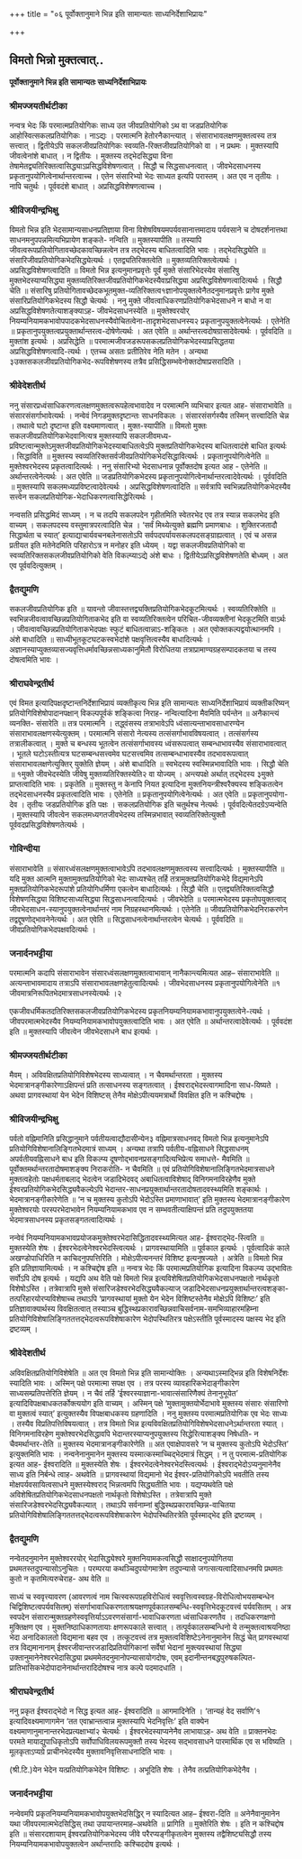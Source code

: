 +++
title = "०६ पूर्वोक्तानुमाने भिन्न इति सामान्यतः साध्यनिर्देशाभिप्रायः"

+++


## विमतो भिन्नो मुक्तत्वात्..

**पूर्वोक्तानुमाने भिन्न इति सामान्यतः साध्यनिर्देशाभिप्रायः**

### **श्रीमज्जयतीर्थटीका**

नन्वत्र भेदः किं परमात्मप्रतियोगिकः साध्य उत जीवप्रतियोगिको ऽथ वा जडप्रतियोगिक आहोस्वित्सकलप्रतियोगिकः । नाऽद्यः । परमात्मनि हेतोरनैकान्त्यात् । संसाराभावलक्षणमुक्तत्वस्य तत्र सत्त्वात् । द्वितीयेऽपि सकलजीवप्रतियोगिकः स्वव्यति-रिक्तजीवप्रतियोगिको वा । न प्रथमः । मुक्तस्यापि जीवत्वेनांशे बाधात् । न द्वितीयः । मुक्तस्य तद्भेदसिद्ध्या विना तेषामेतद्व्यतिरिक्तत्वासिद्ध्याऽप्रसिद्धविशेषणत्वात् । सिद्धौ च सिद्धसाधनत्वात् । जीवभेदसाधनस्य प्रकृतानुपयोगित्वेनार्थान्तरत्वाच्च । एतेन संसारिभ्यो भेदः साध्यत इत्यपि परास्तम् । अत एव न तृतीयः । नापि चतुर्थः । पूर्ववदंशे बाधात् । अप्रसिद्धविशेषणत्वाच्च ।

### **श्रीविजयीन्द्रभिक्षु**

विमतो भिन्न इति भेदसामान्यसाधनप्रतिज्ञाया विना विशेषविषयमपर्यवसानात्तमादाय पर्यवसाने च दोषदर्शनात्तथा साधनमनुपपन्नमित्यभिप्रायेण शङ्कते- नन्विति ॥ मुक्तस्यापीति ॥ तस्यापि जीवत्वरूपप्रतियोगितावच्छेदकावच्छिन्नत्वेन तत्र तद्भेदस्य बाधितत्वादिति भावः । तद्भेदसिद्ध्येति ॥ संसारिजीवप्रतियोगिकभेदसिद्ध्येत्यर्थः । एतद्व्यतिरिक्तत्वेति ॥ मुक्तव्यतिरिक्तत्वेत्यर्थः । अप्रसिद्धविशेषणत्वादिति ॥ विमतो भिन्न इत्यनुमानप्रवृत्तेः पूर्वं मुक्ते संसारिभेदस्येव संसारिषु मुक्तभेदस्याप्यसिद्ध्या मुक्तव्यतिरिक्तजीवप्रतियोगिकभेदस्यैवाप्रसिद्ध्या अप्रसिद्धविशेषणत्वादित्यर्थः । सिद्धौ चेति ॥ संसारिषु प्रतियोगितावच्छेदकभूतमुक्त-व्यतिरिक्तत्व१ज्ञानोपयुक्तत्वेनैतदनुमानप्रवृत्तेः प्रागेव मुक्ते संसारिप्रतियोगिकभेदस्य सिद्धौ चेत्यर्थः । ननु मुक्ते जीवत्वाधिकरणप्रतियोगिकभेदसाधने न बाधो न वा अप्रसिद्धविशेषणतेत्याशङ्क्याऽह- जीवभेदसाधनस्येति ॥ मुक्तेश्वरयोर् नियम्यनियामकभावोपपादकभेदसाधनस्यैवोचितत्वेना-तादृशभेदसाधनस्य२ प्रकृतानुपयुक्तत्वेनेत्यर्थः । एतेनेति ॥ प्रकृतानुपयुक्तत्वप्रयुक्तार्थान्तरत्व-दोषेणेत्यर्थः । अत एवेति ॥ अर्थान्तरत्वदोषग्रासादेवेत्यर्थः । पूर्ववदिति ॥ मुक्तांश इत्यर्थः । अप्रसिद्धेति ॥ परमात्मजीवजडरूपसकलप्रतियोगिकभेदस्याप्रसिद्धतया अप्रसिद्धविशेषणत्वादि-त्यर्थः । एतच्च असतः प्रतीतिरेव नेति मतेन । अन्यथा ३उक्तसकलजीवप्रतियोगिकभेद-रूपविशेषणस्य तत्रैव प्रसिद्धिसम्भवेनोक्तदोषाप्रसरादिति ।

### **श्रीवेदेशतीर्थ**

ननु संसारप्रध्वंसाधिकरणत्वलक्षणमुक्तत्वरूपहेत्वभावादेव न परमात्मनि व्यभिचार इत्यत आह- संसाराभावेति ॥ संसारसंसर्गाभावेत्यर्थः । नन्वेवं निगडमुक्तदृष्टान्तः साधनविकलः । संसारसंसर्गस्यैव तस्मिन् सत्त्वादिति चेन्न । तथात्वे घटो दृष्टान्त इति वक्ष्यमाणत्वात् । मुक्त-स्यापीति ॥ विमतो मुक्तः सकलजीवप्रतियोगिकभेदवानित्यत्र मुक्तस्यापि सकलजीवमध्य-प्रविष्टत्वान्मुक्तेऽमुक्तजीवप्रतियोगिकभेदस्याबाधितत्वेऽपि मुक्तप्रतियोगिकभेदस्य बाधितत्वादंशे बाधित इत्यर्थः । सिद्धाविति ॥ मुक्तस्य स्वव्यतिरिक्तसर्वजीवप्रतियोगिकभेदसिद्धावित्यर्थः । प्रकृतानुपयोगित्वेनेति ॥ मुक्तेश्वरभेदस्य प्रकृतत्वादित्यर्थः । ननु संसारिभ्यो भेदसाधनान्न पूर्वोक्तदोष इत्यत आह - एतेनेति ॥ अर्थान्तरत्वेनेत्यर्थः । अत एवेति ॥ जडप्रतियोगिकभेदस्य प्रकृतानुपयोगित्वेनार्थान्तरत्वादेवेत्यर्थः । पूर्ववदिति ॥ मुक्तस्यापि सकलमध्यप्रविष्टत्वादेवेत्यर्थः । अप्रसिद्धविशेषणत्वादिति ॥ सर्वत्रापि स्वभिन्नप्रतियोगिकभेदस्यैव सत्त्वेन सकलप्रतियोगिक-भेदाधिकरणत्वासिद्धेरित्यर्थः ।

नन्वसति प्रसिद्धमिदं साध्यम् । न च तदपि सकलपदेन गृहीतमिति स्वेतरभेद एव तत्र स्यान्न सकलभेद इति वाच्यम् । सकलपदस्य वस्तुमात्रपरत्वादिति चेन्न । ‘सर्वं मिथ्येत्युक्ते ब्रह्मणि प्रमाणबाधः । शुक्तिरजतादौ सिद्धार्थता च स्यात्’ इत्याद्याचार्यवचनबलेनासतोऽपि सर्वपदपर्यायसकलपदसङ्ग्राह्यत्वात् । एवं च असन्न प्रतीयत इति मतेनेदमिति परिहारोऽत्र न मनोहर इति ध्येयम् । यद्वा सकलजीवप्रतियोगिको वा स्वव्यतिरिक्तसकलजीवप्रतियोगिको वेति विकल्प्याऽद्ये अंशे बाधः । द्वितीयेऽप्रसिद्धविशेषणतेति बोध्यम् । अत एव पूर्ववदित्युक्तम् ।

### **द्वैतद्युमणि**

सकलजीवप्रतियोगिक इति ॥ यावन्तो जीवास्तत्तद्व्यक्तिप्रतियोगिकभेदकूटमित्यर्थः । स्वव्यतिरिक्तेति ॥ स्वभिन्नजीवत्वावच्छिन्नप्रतियोगिताकभेद इति वा स्वव्यतिरिक्तत्वेन परिचित-जीवव्यक्तीनां भेदकूटमिति वाऽर्थः । जीवत्वावच्छिन्नप्रतियोगिताकभेदपक्षः स्फुटं बाधितत्वान्नाऽ-शङ्कितः । अत एवोक्तकल्पद्वयोत्थानमपि । अंशे बाधादिति ॥ साध्यीभूतकूटघटकस्वभेदांशे पक्षवृत्तित्वस्यैव बाधादित्यर्थः । अज्ञानस्याप्युक्तव्यासज्यवृत्तिधर्मावच्छिन्नसाध्यकानुमितौ विरोधितया तत्राप्रामाण्यग्रहसम्पादकतया च तस्य दोषत्वमिति भावः ।

### **श्रीराघवेन्द्रतीर्थ**

एवं विमत इत्यादिपक्षदृष्टान्तनिर्देशाभिप्रायं व्यक्तीकृत्य भिन्न इति सामान्यतः साध्यनिर्देशाभिप्रायं व्यक्तीकरिष्यन् प्रतियोगिविशेषोपादानपक्षान् विकल्पपूर्वकं शङ्कित्वा निराह- नन्वित्यादिना मैवमिति पर्यन्तेन ॥ अनैकान्त्यं व्यनक्ति- संसारेति ॥ तत्र परमात्मनि । तद्ध्वंसस्य तत्राभावेऽपि ध्वंसात्यन्ताभावसाधारण्येन संसाराभावलक्षणस्येत्युक्तम् । परमात्मनि संसारो नेत्यस्य तत्संसर्गाभावविषयत्वात् । तत्संसर्गस्य तत्रालीकत्वात् । मुक्ते च बन्धस्य भूतत्वेन तत्संसर्गाभावस्य ध्वंसरूपत्वात् सम्बन्धाभावस्यैव संसाराभावत्वात् । भूतले घटोऽस्तीत्यत्र घटसम्बन्धसत्त्वमेव घटसत्त्वमिव तत्सम्बन्धाभावस्यैव तदभावरूपत्वात् संसाराभावलक्षणेत्युक्तिर् युक्तेति ज्ञेयम् । अंशे बाधादिति ॥ स्वभेदस्य स्वस्मिन्नभावादिति भावः । सिद्धौ चेति ॥ १मुक्ते जीवभेदस्येति जीवेषु मुक्तव्यतिरिक्तस्येति२ वा योज्यम् । अन्त्यपक्षे अर्थात् तद्भेदस्य ३मुक्ते प्राप्तत्वादिति भावः । प्रकृतेति ॥ मुक्तस्तु न केनापि नियत इत्यादिना मुक्तनियन्त्रीश्वरैक्यस्य शङ्कितत्वेन तद्भेदसाधनस्यैव प्रकृतत्वादिति भावः । एतेनेति ॥ प्रकृतानुपयोगित्वेनेत्यर्थः । अत एवेति ॥ प्रकृतानुपयोगा-देव । तृतीयः जडप्रतियोगिक इति पक्षः । सकलप्रतियोगिक इति चतुर्थश्च नेत्यर्थः । पूर्ववदित्येतदग्रेऽप्यन्वेति । मुक्तस्यापि जीवत्वेन सकलमध्यगतजीवभेदस्य तस्मिन्नभावात् स्वव्यतिरिक्तेत्युक्तौ पूर्ववदप्रसिद्धविशेषणतेत्यर्थः ।

### **गोविन्दीया**

संसाराभावेति ॥ संसारध्वंसलक्षणमुक्तत्वाभावेऽपि तदभावलक्षणमुक्तत्वस्य सत्त्वादित्यर्थः । मुक्तस्यापीति ॥ यदि मुक्त आत्मनि मुक्तामुक्तप्रतियोगिको भेदः साध्यश्चेत् तर्हि तत्रामुक्तप्रतियोगिकभेदे विद्यमानेऽपि मुक्तप्रतियोगिकभेदरूपांशे प्रतियोगिधर्मिणा एकत्वेन बाधादित्यर्थः । सिद्धौ चेति ॥ एतद्व्यतिरिक्तत्वसिद्धौ विशेषणसिद्ध्या विशिष्टसाध्यसिद्ध्या सिद्धसाधनत्वादित्यर्थः । जीवभेदेति ॥ परमात्मभेदस्य प्रकृतोपयुक्तत्वाद् जीवभेदसाधन-स्यानुपयुक्तत्वेनार्थान्तरं नाम निग्रहस्थानमित्यर्थः । एतेनेति ॥ जीवप्रतियोगिकभेदनिराकरणेन तद्वद्दूषणोद्भावनेनेत्यर्थः । अत एवेति ॥ सिद्धसाधनत्वेनार्थान्तरत्वेन चेत्यर्थः । पूर्ववदिति ॥ जीवप्रतियोगिकभेदपक्षवदित्यर्थः ।

### **जनार्दनभट्टीया**

परमात्मनि कदापि संसाराभावेन संसारध्वंसलक्षणमुक्तत्वाभावान् नानैकान्त्यमित्यत आह– संसाराभावेति ॥ अत्यन्ताभावमादाय तत्राऽपि संसाराभावलक्षणहेतुत्वादित्यर्थः । जीवभेदसाधनस्य प्रकृतानुपयोगित्वेनेति ॥१ जीवमात्रनिरूपितभेदमात्रसाधनस्येत्यर्थः ।२

एकजीवधर्मिकतदतिरिक्तसकलजीवप्रतियोगिकभेदस्य
प्रकृतनियम्यनियामकभावानुपयुक्तत्वेने-त्यर्थः । जीवपरमात्मभेदस्यैव नियम्यनियामकभावोपयुक्तत्वादिति भावः । अत एवेति ॥ अर्थान्तरत्वादेवेत्यर्थः । पूर्ववदंश इति ॥ मुक्तस्यापि जीवत्वेन जीवभेदसाधने बाध इत्यर्थः ।

### **श्रीमज्जयतीर्थटीका**

मैवम् । अविवक्षितप्रतियोगिविशेषभेदस्य साध्यत्वात् । न चैवमर्थान्तरता । मुक्तस्य भेदमात्रानङ्गीकारेणाऽक्षिपन्तं प्रति तत्साधनस्य सङ्गतत्वात् । ईश्वराद्भेदस्त्वागमादिना साध-यिष्यते । अथवा प्रागवस्थायां येन भेदेन विशिष्टस् तेनैव मोक्षेऽपीत्ययमत्रार्थो विवक्षित इति न कश्चिद्दोषः ।

### **श्रीविजयीन्द्रभिक्षु**

पर्वतो वह्निमानिति प्रसिद्धानुमाने पर्वतीयत्वाद्यौदासीन्येन३ वह्निमात्रसाधनवद् विमतो भिन्न इत्यनुमानेऽपि प्रतियोगिविशेषानालिङ्गितभेदमात्रं साध्यम् । अन्यथा तत्रापि पर्वतीय-वह्निसाधने सिद्धसाधनम् अपर्वतीयवह्निसाधने बाध इति विकल्प्य दूषणोद्भावनप्रसङ्गादित्यभिप्रेत्य समाधत्ते- मैवमिति ॥ पूर्वोक्तमर्थान्तरतादोषमाशङ्क्य निराकरोति- न चैवमिति ॥ एवं प्रतियोगिविशेषानालिङ्गितभेदमात्रसाधने मुक्तत्वहेतोः पक्षधर्मताबलाद् भेदत्वेन जडादिभेदवद् अबाधितत्वाविशेषाद् विनिगमनाविरहेणैव मुक्ते ईश्वरप्रतियोगिकभेदसिद्ध्यवैकल्येऽपि भेदान्तर-साधनप्रयुक्तार्थान्तरतादोषतादवस्थ्यमिति शङ्कार्थः । भेदमात्रानङ्गीकारेणेति ॥ ‘न च मुक्तस्य कुतोऽपि भेदोऽस्ति प्रमाणाभावात्’ इति मुक्तस्य भेदमात्रानङ्गीकारेण मुक्तेश्वरयोः परस्परभेदाभावेन नियम्यनियामकभाव एव न सम्भवतीत्याक्षिपन्तं प्रति तदुपयुक्ततया भेदमात्रसाधनस्य प्रकृतसङ्गतत्वादित्यर्थः ।

नन्वेवं नियम्यनियामकभावप्रयोजकमुक्तेश्वरभेदासिद्धितादवस्थ्यमित्यत आह- ईश्वराद्भेद-स्त्विति ॥ मुक्तस्येति शेषः । ईश्वरभेदत्वेनेश्वरभेदस्त्वित्यर्थः । प्रागवस्थायामिति ॥ पूर्वकाल इत्यर्थः । पूर्वत्वादिकं काले अखण्डोपाधिरिति न काचिदनुपपत्तिरिति । मोक्षेऽपीत्यनन्तरं विशिष्ट इत्यनुषज्यते । अत्रेति ॥ विमतो भिन्न इति प्रतिज्ञायामित्यर्थः । न कश्चिद्दोष इति ॥ नन्वत्र भेदः किं परमात्मप्रतियोगिक इत्यादिना विकल्प्य उद्भावितः सर्वोऽपि दोष इत्यर्थः । यद्यपि अथ वेति पक्षे विमतो भिन्न इत्यविशेषितप्रतियोगिकभेदसाधनपक्षतो नार्थकृतो विशेषोऽस्ति । तत्रेवात्रापि मुक्ते संसारिजडेश्वरभेदसिद्ध्यवैकल्याज् जडादिभेदसाधनप्रयुक्तार्थान्तरत्वशङ्का-तत्परिहारयोरप्यविशेषाच्च तथाऽपि ‘प्रागवस्थायां मुक्तो येन भेदेन विशिष्टस्तेनैव मोक्षेऽपि विशिष्टः’ इति प्रतिज्ञावाक्यार्थस्य विवक्षितत्वात् तस्याञ्च बुद्धिस्थप्रकारावच्छिन्नवाचिसर्वनाम-समभिव्याहारमहिम्ना प्रतियोगिविशेषालिङ्गिततत्तद्भेदत्वरूपविशेषाकारेण भेदोपस्थितिरत्र पक्षेऽस्तीति पूर्वस्मादस्य पक्षस्य भेद इति द्रष्टव्यम् ।

### **श्रीवेदेशतीर्थ**

अविवक्षितप्रतियोगिविशेषेति ॥ अत एव विमतो भिन्न इति सामान्योक्तिः ।
अन्यथाऽस्माद्भिन्न इति विशेषनिर्देशः स्यादिति भावः । अस्मिन् पक्षे परमात्मा सपक्ष एव । तत्र परस्य व्यावहारिकभेदाङ्गीकारेण साध्यसम्प्रतिपत्तेरिति ज्ञेयम् । न चैवं तर्हि ‘ईश्वरस्याज्ञाना-भावात्संसारिणैक्यं तेनानुभूयेत’ इत्यादिविपक्षबाधकतर्कोक्त्ययोग इति वाच्यम् । अस्मिन् पक्षे ‘मुक्तामुक्तयोर्भेदाभावे मुक्तस्य संसारः संसारिणो वा मुक्तत्वं स्यात्’ इत्युक्तस्यैव विपक्षबाधकस्य ग्रहणादिति । ननु मुक्तस्य परमात्मप्रतियोगिक एव भेदः साध्यः । तस्यैव विप्रतिपत्तिविषयत्वात् । तत्र विमतो भिन्न इत्यविवक्षितप्रतियोगिविशेषभेदसाधनेऽर्थान्तरता स्यात् । विनिगमनाविरहेण मुक्तेश्वरभेदसिद्धावपि भेदान्तरस्याप्यनुपयुक्तस्य सिद्धेरित्याशङ्क्य निषेधति- न चैवमर्थान्तर-तेति ॥ मुक्तस्य भेदमात्रानङ्गीकारेणेति ॥ अत एवाक्षेपावसरे ‘न च मुक्तस्य कुतोऽपि भेदोऽस्ति’ इत्युक्तमिति भावः । नन्वनेनानुमानेन मुक्तस्य यस्मात्कस्माच्चिद्भेदमात्रं सिद्धम् । न तु परमात्म-प्रतियोगिक इत्यत आह- ईश्वरादिति ॥ मुक्तस्येति शेषः । ईश्वरभेदत्वेनेश्वरभेदस्त्वित्यर्थः । ईश्वराद्भेदोऽप्यनुमानेनैव साध्य इति निर्बन्धे त्वाह- अथवेति ॥ प्रागवस्थायां विद्यमानो भेद ईश्वर-प्रतियोगिकोऽपि भवतीति तस्य मोक्षपर्यवसायित्वसाधने मुक्तस्येश्वराद् भिन्नत्वमपि सिद्ध्यतीति भावः । यद्यप्यथवेति पक्षे अविशेषितप्रतियोगिकभेदसाधनपक्षतो नार्थकृतो विशेषोऽस्ति । तत्रेवात्रापि मुक्ते संसारिजडेश्वरभेदसिद्ध्यवैकल्यात् । तथाऽपि सर्वनाम्नां बुद्धिस्थप्रकारावच्छिन्न-वाचितया प्रतियोगिविशेषालिङ्गिततत्तद्भेदत्वरूपविशेषाकारेण भेदोपस्थितिरत्रेति पूर्वस्माद्भेद इति द्रष्टव्यम् ।

### **द्वैतद्युमणि**

नन्वेतदनुमानेन मुक्तेश्वररयोर् भेदासिद्ध्येश्वरे मुक्तनियामकत्वसिद्धौ साक्षादनुपयोगितया प्रथमतस्तदुपन्यासोऽनुचितः । परम्परया कथञ्चिदुपयोगमात्रेण तदुपन्यासे जगत्सत्यत्वादिसाधनमपि प्रथमतः कुतो न कृतमित्यरुचेराह- अथ वेति ॥

साध्यं च स्ववृत्त्यावरण (आवरणत्वं नाम चित्स्वरूपग्रहविरोधित्वं स्ववृत्तित्वस्वग्रह-विरोधित्वोभयसम्बन्धेन चिद्विशिष्टत्वपर्यवसितम्) संसर्गाभावाधिकरणताश्रयक्षणपूर्वकालसम्बन्धि-स्ववृत्तिभेदकूटवत्त्वं पर्यवसितम् । अत्र स्वपदेन संसारान्मुक्तग्रहणेस्ववृत्तिर्याऽऽवरणसंसार्गा-भावाधिकरणता ध्वंसाधिकरणतैव । तदधिकरणक्षणो मुक्तिक्षण एव । मुक्तनिष्ठाधिकाणतायाः क्षणरूपकाले सत्त्वात् । तत्पूर्वकालसम्बन्धिनो ये तन्मुक्तत्वाश्रयनिष्ठा भेदा अनादिकालतो विद्यमाना बहव एव । तत्कूटवत्त्वं तत्र मुक्तत्वविशिष्टेऽनेनानुमानेन सिद्धं चेत् प्रागवस्थायां तत्र विद्यमानानाम् ईश्वरजीवान्तरजडादिप्रतियोगिकानां सर्वेषां भेदानां मुक्त्यवस्थायां सिद्ध्या उक्तानुमानेनेश्वरभेदासिद्ध्या प्रथममेतदनुमानोपन्यासायोगदोषः, एवम् इदानीन्तनबद्धपुरुषकल्पित-प्रातिभासिकभेदोपादानेनार्थान्तरादिदोषश्च नात्र कल्पे पदमादधाति ।

### **श्रीराघवेन्द्रतीर्थ**

ननु प्रकृत ईश्वराद्भेदो न सिद्ध इत्यत आह- ईश्वरादिति ॥ आगमादिनेति । ‘तान्यहं वेद सर्वाणि’१ इत्यादिवक्ष्यमाणागमेन ‘तत एवाभ्रान्तत्वान्न मुक्तस्यापि भेदनिवृत्तिः’ इति वाक्येन वक्ष्यमाणानुमानान्तरभेदप्रत्यक्षाभ्यां२ चेत्यर्थः । ईश्वरभेदस्याप्यनेनैव लाभायाऽह- अथ वेति ॥ प्राक्तनभेदः परमते मायाद्युपाधिकृतोऽपि सर्वोपाधिविलयरूपमुक्तौ तस्य भेदस्य सद्भावसाधने पारमार्थिक एव स भविष्यति । मूलकृताऽप्यग्रे प्राचीनभेदस्यैव मुक्तावनिवृत्तिसाधनादिति भावः ।

(श्री.टि.)येन भेदेन यत्प्रतियोगिकभेदेन विशिष्टः । अभूदिति शेषः । तेनैव तत्प्रतियोगिकभेदेनैव ।

### **जनार्दनभट्टीया**

नन्वेवमपि प्रकृतनियम्यनियामकभावोपयुक्तभेदसिद्धिर् न स्यादित्यत आह–
ईश्वरा-दिति ॥ अनेनैवानुमानेन यथा जीवपरमात्मभेदसिद्धिस् तथा उपायान्तरमाह–अथवेति ॥ प्रागिति ॥ मुक्तेरिति शेषः । इति न कश्चिद्दोष इति ॥ संसारदशायाम् ईश्वरप्रतियोगिकभेदस्य जीवे परैरप्यङ्गीकृतत्वेन मुक्तस्य तद्वैशिष्ट्यसिद्धौ तस्य नियम्यनियामकभावोपयुक्तत्वेन अर्थान्तरादिः कश्चिददोष इत्यर्थः ।





